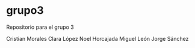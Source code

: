 # grupo3
Repositorio para el grupo 3

Cristian Morales
Clara López
Noel Horcajada
Miguel León
Jorge Sánchez

